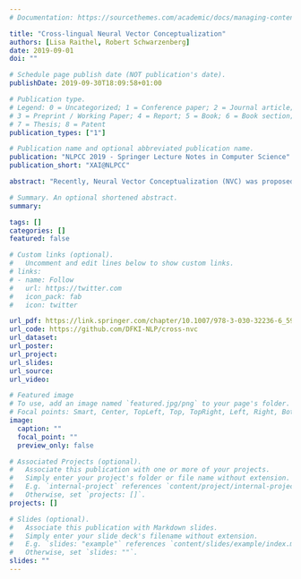 ```yaml
---
# Documentation: https://sourcethemes.com/academic/docs/managing-content/

title: "Cross-lingual Neural Vector Conceptualization"
authors: [Lisa Raithel, Robert Schwarzenberg]
date: 2019-09-01
doi: ""

# Schedule page publish date (NOT publication's date).
publishDate: 2019-09-30T18:09:58+01:00

# Publication type.
# Legend: 0 = Uncategorized; 1 = Conference paper; 2 = Journal article;
# 3 = Preprint / Working Paper; 4 = Report; 5 = Book; 6 = Book section;
# 7 = Thesis; 8 = Patent
publication_types: ["1"]

# Publication name and optional abbreviated publication name.
publication: "NLPCC 2019 - Springer Lecture Notes in Computer Science"
publication_short: "XAI@NLPCC"

abstract: "Recently, Neural Vector Conceptualization (NVC) was proposed as a means to interpret samples from a word vector space. For NVC, a neural model activates higher order concepts it recognizes in a word vector instance. To this end, the model first needs to be trained with a sufficiently large instance-to-concept ground truth, which only exists for a few languages. In this work, we tackle this lack of resources with word vector space alignment techniques: We train the NVC model on a high resource language and test it with vectors from an aligned word vector space of another language, without retraining or fine-tuning. A quantitative and qualitative analysis shows that the NVC model indeed activates meaningful concepts for unseen vectors from the aligned vector space. NVC thus becomes available for low resource languages for which no appropriate concept ground truth exists."

# Summary. An optional shortened abstract.
summary: 

tags: []
categories: []
featured: false

# Custom links (optional).
#   Uncomment and edit lines below to show custom links.
# links:
# - name: Follow
#   url: https://twitter.com
#   icon_pack: fab
#   icon: twitter

url_pdf: https://link.springer.com/chapter/10.1007/978-3-030-32236-6_59
url_code: https://github.com/DFKI-NLP/cross-nvc
url_dataset:
url_poster:
url_project:
url_slides:
url_source:
url_video:

# Featured image
# To use, add an image named `featured.jpg/png` to your page's folder. 
# Focal points: Smart, Center, TopLeft, Top, TopRight, Left, Right, BottomLeft, Bottom, BottomRight.
image:
  caption: ""
  focal_point: ""
  preview_only: false

# Associated Projects (optional).
#   Associate this publication with one or more of your projects.
#   Simply enter your project's folder or file name without extension.
#   E.g. `internal-project` references `content/project/internal-project/index.md`.
#   Otherwise, set `projects: []`.
projects: []

# Slides (optional).
#   Associate this publication with Markdown slides.
#   Simply enter your slide deck's filename without extension.
#   E.g. `slides: "example"` references `content/slides/example/index.md`.
#   Otherwise, set `slides: ""`.
slides: ""
---
```

